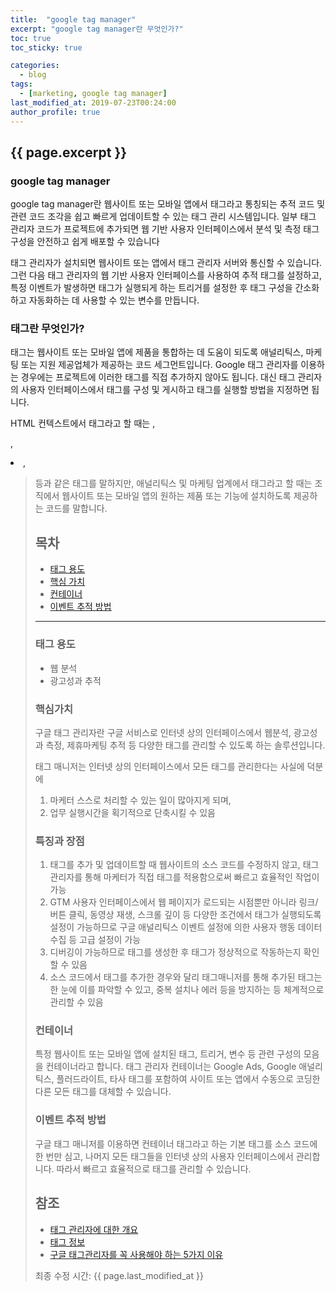 ```yaml
---
title:  "google tag manager"
excerpt: "google tag manager란 무엇인가?"
toc: true
toc_sticky: true

categories:
  - blog
tags:
  - [marketing, google tag manager]
last_modified_at: 2019-07-23T00:24:00
author_profile: true
---
```



## {{ page.excerpt }}


### google tag manager
google tag manager란 웹사이트 또는 모바일 앱에서 태그라고 통칭되는 추적 코드 및 관련 코드 조각을 쉽고 빠르게 업데이트할 수 있는 태그 관리 시스템입니다. 일부 태그 관리자 코드가 프로젝트에 추가되면 웹 기반 사용자 인터페이스에서 분석 및 측정 태그 구성을 안전하고 쉽게 배포할 수 있습니다

태그 관리자가 설치되면 웹사이트 또는 앱에서 태그 관리자 서버와 통신할 수 있습니다. 그런 다음 태그 관리자의 웹 기반 사용자 인터페이스를 사용하여 추적 태그를 설정하고, 특정 이벤트가 발생하면 태그가 실행되게 하는 트리거를 설정한 후 태그 구성을 간소화하고 자동화하는 데 사용할 수 있는 변수를 만듭니다.

### 태그란 무엇인가?
태그는 웹사이트 또는 모바일 앱에 제품을 통합하는 데 도움이 되도록 애널리틱스, 마케팅 또는 지원 제공업체가 제공하는 코드 세그먼트입니다. Google 태그 관리자를 이용하는 경우에는 프로젝트에 이러한 태그를 직접 추가하지 않아도 됩니다. 대신 태그 관리자의 사용자 인터페이스에서 태그를 구성 및 게시하고 태그를 실행할 방법을 지정하면 됩니다.  

HTML 컨텍스트에서 태그라고 할 때는 <body>, <p>, <li>, <blockquote> 등과 같은 태그를 말하지만, 애널리틱스 및 마케팅 업계에서 태그라고 할 때는 조직에서 웹사이트 또는 모바일 앱의 원하는 제품 또는 기능에 설치하도록 제공하는 코드를 말합니다.

## 목차
- [태그 용도](#태그-용도)
- [핵심 가치](#핵심가치)
- [컨테이너](#컨테이너)
- [이벤트 추적 방법](#이벤트-추적-방법)

---

### 태그 용도
- 웹 분석 
- 광고성과 추적


### 핵심가치
구글 태그 관리자란 구글 서비스로 인터넷 상의 인터페이스에서 웹분석, 광고성과 측정, 제휴마케팅 추적 등 다양한 태그를 관리할 수 있도록 하는 솔루션입니다.

태그 매니저는 인터넷 상의 인터페이스에서 모든 태그를 관리한다는 사실에 덕분에
1. 마케터 스스로 처리할 수 있는 일이 많아지게 되며, 
1. 업무 실행시간을 획기적으로 단축시킬 수 있음


### 특징과 장점
1. 태그를 추가 및 업데이트할 때 웹사이트의 소스 코드를 수정하지 않고, 태그 관리자를 통해 마케터가 직접 태그를 적용함으로써 빠르고 효율적인 작업이 가능
1. GTM 사용자 인터페이스에서 웹 페이지가 로드되는 시점뿐만 아니라 링크/버튼 클릭, 동영상 재생, 스크롤 깊이 등 다양한 조건에서 태그가 실행되도록 설정이 가능하므로 구글 애널리틱스 이벤트 설정에 의한 사용자 행동 데이터 수집 등 고급 설정이 가능
1. 디버깅이 가능하므로 태그를 생성한 후 태그가 정상적으로 작동하는지 확인할 수 있음
1. 소스 코드에서 태그를 추가한 경우와 달리 태그매니저를 통해 추가된 태그는 한 눈에 이를 파악할 수 있고, 중복 설치나 에러 등을 방지하는 등 체계적으로 관리할 수 있음


### 컨테이너
특정 웹사이트 또는 모바일 앱에 설치된 태그, 트리거, 변수 등 관련 구성의 모음을 컨테이너라고 합니다. 태그 관리자 컨테이너는 Google Ads, Google 애널리틱스, 플러드라이트, 타사 태그를 포함하여 사이트 또는 앱에서 수동으로 코딩한 다른 모든 태그를 대체할 수 있습니다. 


### 이벤트 추적 방법
구글 태그 매니저를 이용하면 컨테이너 태그라고 하는 기본 태그를 소스 코드에 한 번만 심고, 나머지 모든 태그들을 인터넷 상의 사용자 인터페이스에서 관리합니다. 따라서 빠르고 효율적으로 태그를 관리할 수 있습니다.




## 참조
- [태그 관리자에 대한 개요](https://support.google.com/tagmanager/answer/6102821?hl=ko&ref_topic=3441530)
- [태그 정보](https://support.google.com/tagmanager/answer/3281060?hl=ko&ref_topic=3281056)
- [구글 태그관리자를 꼭 사용해야 하는 5가지 이유](https://analyticsmarketing.co.kr/digital-analytics/google-tag-manager-basics/3136/)


최종 수정 시간: {{ page.last_modified_at }}
